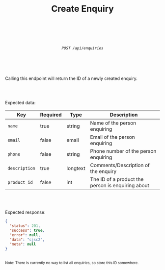 <h1 align="center">
  <br />
  <br />
  Create Enquiry
  <br />
  <br />
  <br />
</h1>

<h6 align="center">
  <br />
  <code>POST /api/enquiries</code>
  <br />
  <br />
  <br />
  <br />
</h6>

Calling this endpoint will return the ID of a newly created enquiry.

<br />
<br />

Expected data:

| Key           | Required | Type     | Description                                       |
|---------------|----------|----------|---------------------------------------------------|
| `name`        | true     | string   | Name of the person enquiring                      |
| `email`       | false    | email    | Email of the person enquiring                     |
| `phone`       | false    | string   | Phone number of the person enquiring              |
| `description` | true     | longtext | Comments/Description of the enquiry               |
| `product_id`  | false    | int      | The ID of a product the person is enquiring about |

<br />
<br />

Expected response:
```json
{
  "status": 201,
  "success": true,
  "error": null,
  "data": "cjsc2",
  "meta": null
}
```
<br />
<sup>Note: There is currently no way to list all enquiries, so store this ID somewhere.</sup>

<br />
<br />
